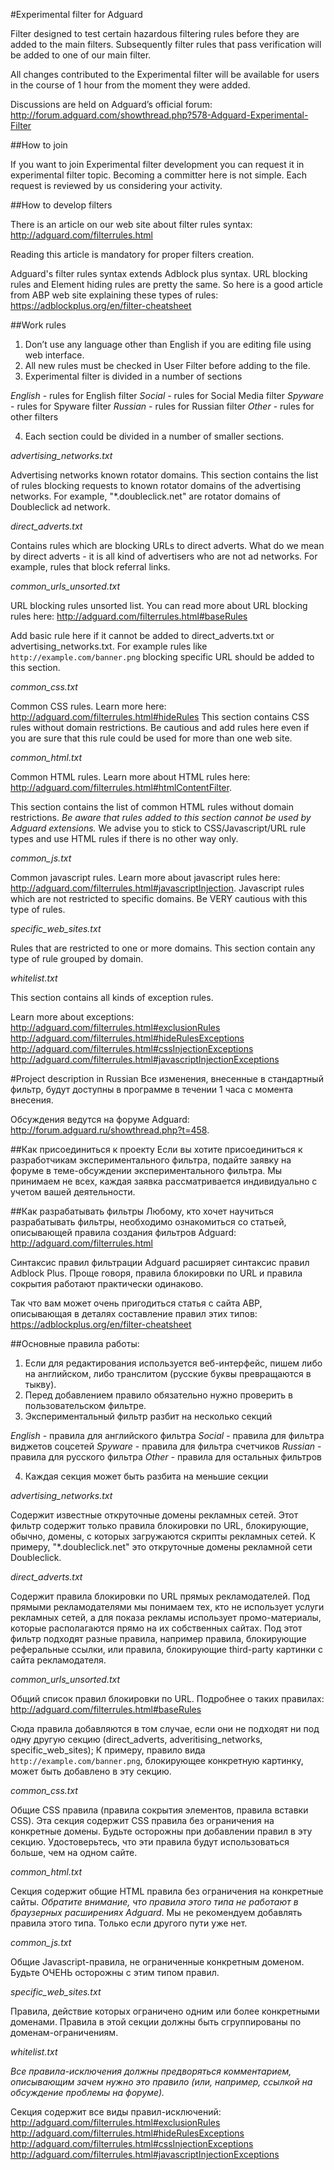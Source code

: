 #Experimental filter for Adguard

Filter designed to test certain hazardous filtering rules before they are added to the main filters.
Subsequently filter rules that pass verification will be added to one of our main filter.

All changes contributed to the Experimental filter will be available for users in the course of 1 hour from the moment they were added.

Discussions are held on Adguard’s official forum: 
http://forum.adguard.com/showthread.php?578-Adguard-Experimental-Filter

##How to join

If you want to join Experimental filter development you can request it in experimental filter topic.
Becoming a committer here is not simple. Each request is reviewed by us considering your activity.

##How to develop filters

There is an article on our web site about filter rules syntax:
http://adguard.com/filterrules.html

Reading this article is mandatory for proper filters creation.

Adguard's filter rules syntax extends Adblock plus syntax.
URL blocking rules and Element hiding rules are pretty the same.
So here is a good article from ABP web site explaining these types of rules:
https://adblockplus.org/en/filter-cheatsheet

##Work rules

1. Don’t use any language other than English if you are editing file using web interface.
2. All new rules must be checked in User Filter before adding to the file. 
3. Experimental filter is divided in a number of sections

*English* - rules for English filter
*Social* - rules for Social Media filter
*Spyware* - rules for Spyware filter
*Russian* - rules for Russian filter
*Other* - rules for other filters

4. Each section could be divided in a number of smaller sections.

*advertising_networks.txt*

Advertising networks known rotator domains. This section contains the list of rules blocking requests to known rotator domains of the advertising networks.
For example, "*.doubleclick.net" are rotator domains of Doubleclick ad network.

*direct_adverts.txt*

Contains rules which are blocking URLs to direct adverts. What do we mean by direct adverts - it is all kind of advertisers who are not ad networks. For example, rules that block referral links.

*common_urls_unsorted.txt*

URL blocking rules unsorted list.
You can read more about URL blocking rules here:
http://adguard.com/filterrules.html#baseRules

Add basic rule here if it cannot be added to direct_adverts.txt or advertising_networks.txt.
For example rules like `http://example.com/banner.png` blocking specific URL should be added to this section.

*common_css.txt*

Common CSS rules. Learn more here: http://adguard.com/filterrules.html#hideRules
This section contains CSS rules without domain restrictions. Be cautious and add rules here even if you are sure that this rule could be used for more than one web site.

*common_html.txt*

Common HTML rules. Learn more about HTML rules here: http://adguard.com/filterrules.html#htmlContentFilter.

This section contains the list of common HTML rules without domain restrictions.
*Be aware that rules added to this section cannot be used by Adguard extensions.*
We advise you to stick to CSS/Javascript/URL rule types and use HTML rules if there is no other way only.

*common_js.txt*

Common javascript rules. Learn more about javascript rules here: http://adguard.com/filterrules.html#javascriptInjection.
Javascript rules which are not restricted to specific domains. Be VERY cautious with this type of rules.

*specific_web_sites.txt*

Rules that are restricted to one or more domains. This section contain any type of rule grouped by domain.

*whitelist.txt*

This section contains all kinds of exception rules.

Learn more about exceptions:
http://adguard.com/filterrules.html#exclusionRules
http://adguard.com/filterrules.html#hideRulesExceptions
http://adguard.com/filterrules.html#cssInjectionExceptions
http://adguard.com/filterrules.html#javascriptInjectionExceptions












#Project description in Russian
Все изменения, внесенные в стандартный фильтр, будут доступны в программе в течении 1 часа с момента внесения.

Обсуждения ведутся на форуме Adguard: 
http://forum.adguard.ru/showthread.php?t=458.

##Как присоединиться к проекту
Если вы хотите присоединиться к разработчикам экспериментального фильтра,
подайте заявку на форуме в теме-обсуждении экспериментального фильтра.
Мы принимаем не всех, каждая заявка рассматривается индивидуально с учетом вашей деятельности.

##Как разрабатывать фильтры
Любому, кто хочет научиться разрабатывать фильтры, необходимо ознакомиться со статьей,
описывающей правила создания фильтров Adguard:
http://adguard.com/filterrules.html

Синтаксис правил фильтрации Adguard расширяет синтаксис правил Adblock Plus.
Проще говоря, правила блокировки по URL и правила сокрытия работают практически одинаково.

Так что вам может очень пригодиться статья с сайта ABP, описывающая в деталях составление
правил этих типов:
https://adblockplus.org/en/filter-cheatsheet

##Основные правила работы:

1. Если для редактирования используется веб-интерфейс, пишем либо на английском, либо транслитом (русские буквы превращаются в тыкву).
2. Перед добавлением правило обязательно нужно проверить в пользовательском фильтре.
3. Экспериментальный фильтр разбит на несколько секций

*English* - правила для английского фильтра
*Social* - правила для фильтра виджетов соцсетей
*Spyware* - правила для фильтра счетчиков
*Russian* - правила для русского фильтра
*Other* - правила для остальных фильтров

4. Каждая секция может быть разбита на меньшие секции

*advertising_networks.txt*

Содержит известные откруточные домены рекламных сетей. Этот фильтр содержит только правила блокировки по URL, блокирующие, обычно, домены, с которых загружаются скрипты рекламных сетей. К примеру, "*.doubleclick.net" это откруточные домены рекламной сети Doubleclick.

*direct_adverts.txt*

Содержит правила блокировки по URL прямых рекламодателей.
Под прямыми рекламодателями мы понимаем тех, кто не использует услуги рекламных сетей, а для показа рекламы использует промо-материалы, которые располагаются прямо на их собственных сайтах. Под этот фильтр подходят разные правила, например правила, блокирующие реферальные ссылки, или правила, блокирующие third-party картинки с сайта рекламодателя.

*common_urls_unsorted.txt*

Общий список правил блокировки по URL.
Подробнее о таких правилах: http://adguard.com/filterrules.html#baseRules

Сюда правила добавляются в том случае, если они не подходят ни под одну другую секцию (direct_adverts, adveritising_networks, specific_web_sites);
К примеру, правило вида `http://example.com/banner.png`, блокирующее конкретную картинку, может быть добавлено в эту секцию.

*common_css.txt*

Общие CSS правила (правила сокрытия элементов, правила вставки CSS). Эта секция содержит CSS правила без ограничения на конкретные домены.
Будьте осторожны при добавлении правил в эту секцию. Удостоверьтесь, что эти правила будут использоваться больше, чем на одном сайте.

*common_html.txt*

Секция содержит общие HTML правила без ограничения на конкретные сайты.
*Обратите внимание, что правила этого типа не работают в браузерных расширениях Adguard*.
Мы не рекомендуем добавлять правила этого типа. Только если другого пути уже нет.

*common_js.txt*

Общие Javascript-правила, не ограниченные конкретным доменом.
Будьте ОЧЕНЬ осторожны с этим типом правил.

*specific_web_sites.txt*

Правила, действие которых ограничено одним или более конкретными доменами.
Правила в этой секции должны быть сгруппированы по доменам-ограничениям.

*whitelist.txt*

*Все правила-исключения должны предворяться комментарием, описывающим зачем нужно это правило (или, например, ссылкой на обсуждение проблемы на форуме).*

Секция содержит все виды правил-исключений:
http://adguard.com/filterrules.html#exclusionRules
http://adguard.com/filterrules.html#hideRulesExceptions
http://adguard.com/filterrules.html#cssInjectionExceptions
http://adguard.com/filterrules.html#javascriptInjectionExceptions
